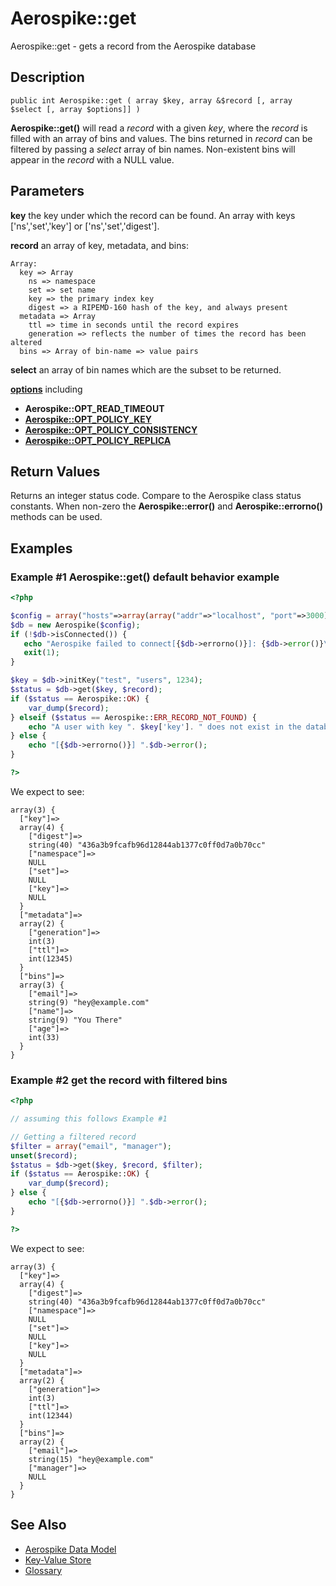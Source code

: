 
# Aerospike::get

Aerospike::get - gets a record from the Aerospike database

## Description

```
public int Aerospike::get ( array $key, array &$record [, array $select [, array $options]] )
```

**Aerospike::get()** will read a *record* with a given *key*, where the *record*
is filled with an array of bins and values.  The bins returned in
*record* can be filtered by passing a *select* array of bin names.
Non-existent bins will appear in the *record* with a NULL value.

## Parameters

**key** the key under which the record can be found. An array with keys ['ns','set','key'] or ['ns','set','digest'].

**record** an array of key, metadata, and bins:
```
Array:
  key => Array
    ns => namespace
    set => set name
    key => the primary index key
    digest => a RIPEMD-160 hash of the key, and always present
  metadata => Array
    ttl => time in seconds until the record expires
    generation => reflects the number of times the record has been altered
  bins => Array of bin-name => value pairs
```

**select** an array of bin names which are the subset to be returned.

**[options](aerospike.md)** including
- **Aerospike::OPT_READ_TIMEOUT**
- **[Aerospike::OPT_POLICY_KEY](http://www.aerospike.com/apidocs/c/db/d65/group__client__policies.html#gaa9c8a79b2ab9d3812876c3ec5d1d50ec)**
- **[Aerospike::OPT_POLICY_CONSISTENCY](http://www.aerospike.com/apidocs/c/db/d65/group__client__policies.html#ga34dbe8d01c941be845145af643f9b5ab)**
- **[Aerospike::OPT_POLICY_REPLICA](http://www.aerospike.com/apidocs/c/db/d65/group__client__policies.html#gabce1fb468ee9cbfe54b7ab834cec79ab)**

## Return Values

Returns an integer status code.  Compare to the Aerospike class status
constants.  When non-zero the **Aerospike::error()** and
**Aerospike::errorno()** methods can be used.

## Examples

### Example #1 Aerospike::get() default behavior example

```php
<?php

$config = array("hosts"=>array(array("addr"=>"localhost", "port"=>3000)));
$db = new Aerospike($config);
if (!$db->isConnected()) {
   echo "Aerospike failed to connect[{$db->errorno()}]: {$db->error()}\n";
   exit(1);
}

$key = $db->initKey("test", "users", 1234);
$status = $db->get($key, $record);
if ($status == Aerospike::OK) {
    var_dump($record);
} elseif ($status == Aerospike::ERR_RECORD_NOT_FOUND) {
    echo "A user with key ". $key['key']. " does not exist in the database\n";
} else {
    echo "[{$db->errorno()}] ".$db->error();
}

?>
```

We expect to see:

```
array(3) {
  ["key"]=>
  array(4) {
    ["digest"]=>
    string(40) "436a3b9fcafb96d12844ab1377c0ff0d7a0b70cc"
    ["namespace"]=>
    NULL
    ["set"]=>
    NULL
    ["key"]=>
    NULL
  }
  ["metadata"]=>
  array(2) {
    ["generation"]=>
    int(3)
    ["ttl"]=>
    int(12345)
  }
  ["bins"]=>
  array(3) {
    ["email"]=>
    string(9) "hey@example.com"
    ["name"]=>
    string(9) "You There"
    ["age"]=>
    int(33)
  }
}
```

### Example #2 get the record with filtered bins

```php
<?php

// assuming this follows Example #1

// Getting a filtered record
$filter = array("email", "manager");
unset($record);
$status = $db->get($key, $record, $filter);
if ($status == Aerospike::OK) {
    var_dump($record);
} else {
    echo "[{$db->errorno()}] ".$db->error();
}

?>
```

We expect to see:

```
array(3) {
  ["key"]=>
  array(4) {
    ["digest"]=>
    string(40) "436a3b9fcafb96d12844ab1377c0ff0d7a0b70cc"
    ["namespace"]=>
    NULL
    ["set"]=>
    NULL
    ["key"]=>
    NULL
  }
  ["metadata"]=>
  array(2) {
    ["generation"]=>
    int(3)
    ["ttl"]=>
    int(12344)
  }
  ["bins"]=>
  array(2) {
    ["email"]=>
    string(15) "hey@example.com"
    ["manager"]=>
    NULL
  }
}
```

## See Also

- [Aerospike Data Model](http://www.aerospike.com/docs/architecture/data-model.html)
- [Key-Value Store](http://www.aerospike.com/docs/guide/kvs.html)
- [Glossary](http://www.aerospike.com/docs/guide/glossary.html)
